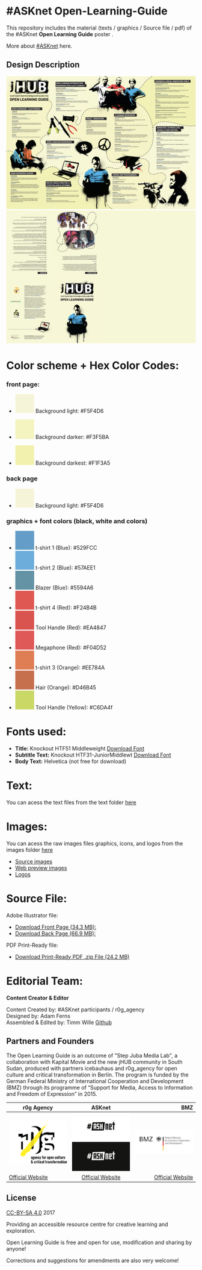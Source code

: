 # #ASKnet Open-Learning-Guide

This repository includes the material (texts / graphics / Source file / pdf) of the #ASKnet __Open Learning Guide__ poster .

More about [#ASKnet](https://www.asknet.community/) here.

## Design Description

![Open Learning Guide front page](Juba-open-learning-guide-front.png)
![Open Learning Guide back page](Juba-open-learning-guide-back.png)


# **Color scheme + Hex Color Codes:**

###  front page:

* ![#F5F4D6](color-codes/F5F4D6.png) Background light: #F5F4D6

* ![#F3F5BA](color-codes/F3F5BA.png) Background darker: #F3F5BA
* ![#F1F3A5](color-codes/F1F3A5.png) Background darkest: #F1F3A5


###  back page

* ![#F5F4D6](color-codes/F5F4D6.png) Background light: #F5F4D6


### graphics + font colors (black, white and colors)

* ![#529FCC](color-codes/529FCC.png) t-shirt 1 (Blue): #529FCC
* ![#57AEE1](color-codes/57AEE1.png) t-shirt 2 (Blue): #57AEE1
* ![#5594A6](color-codes/5594A6.png) Blazer (Blue): #5594A6
* ![#F24B4B](color-codes/F24B4B.png) t-shirt 4 (Red): #F24B4B
* ![#EA4847](color-codes/EA4847.png) Tool Handle (Red): #EA4847
* ![#F04D52](color-codes/F04D52.png) Megaphone (Red): #F04D52
* ![#EE784A](color-codes/EE784A.png) t-shirt 3 (Orange): #EE784A
* ![#D46B45](color-codes/D46B45.png) Hair (Orange): #D46B45
* ![#C6DA4f](color-codes/C6DA4f.png) Tool Handle (Yellow): #C6DA4f

# **Fonts used:**

* **Title:**  Knockout HTF51 Middleweight   [Download Font](https://copyfonts.com/fonts/knockout-htf51-middleweight.html)
* **Subtitle Text:**  Knockout HTF31-JuniorMiddlewt   [Download Font](https://copyfonts.com/download/knockout-htf31-juniormiddlewt.html)
* **Body Text:**  Helvetica   (not free for download)


# **Text:**

You can acess the text files from the text folder [here](https://github.com/opencultureagency/Open-Learning-Guide/tree/master/text)


# **Images:**

You can acess the raw images files graphics, icons, and logos from the images folder [here](https://github.com/opencultureagency/Open-Learning-Guide/tree/master/images)

* [Source images](https://github.com/opencultureagency/Open-Learning-Guide/tree/master/src-img)
* [Web preview images](https://github.com/opencultureagency/Open-Learning-Guide/tree/master/web-img)
* [Logos](https://github.com/opencultureagency/Open-Learning-Guide/tree/master/images/logos)

# **Source File:**

Adobe Illustrator file: 
* [Download Front Page (34.3 MB):](https://cloud.openculture.agency/index.php/s/Rz6obds2AmYY5oq)
* [Download Back Page (66.9 MB):](https://cloud.openculture.agency/index.php/s/mMpqZQmqgjnMwGe )

PDF Print-Ready file:
* [Download Print-Ready PDF .zip File (24.2 MB)](https://cloud.openculture.agency/index.php/s/42NsfDNQkPkZmbb)

# **Editorial Team:**
**Content Creator & Editor**

Content Created by: #ASKnet participants / r0g_agency  
Designed by: Adam Ferns  
Assembled & Edited by: 
Timm Wille [Github](https://github.com/timmwille/)

## Partners and Founders

The Open Learning Guide is an outcome of "Step Juba Media Lab",
a collaboration with Kapital Movie and the new jHUB community in South Sudan,
produced with partners icebauhaus and r0g_agency for open culture and critical transformation in Berlin.
The program is funded by the German Federal Ministry of International Cooperation and Development (BMZ) through its programme of “Support for Media,
Access to Information and Freedom of Expression” in 2015.

| r0g Agency |      ASKnet      |  BMZ |
|----------|:-------------:|------:|
| [![r0g Logo](images/logos/r0g-logo-new-2021.png)](https://openculture.agency/)| [![#ASKnet Logo](images/logos/asknet-logo.png)](https://github.com/ASKnet-Open-Training)| [![#ASKnet Logo](images/logos/bmz-logo.png)](https://www.bmz.de/en/) |
| [Official Website](https://openculture.agency/) | [Official Website](https://github.com/ASKnet-Open-Training) | [Official Website](https://www.bmz.de/en/) |

## License
[CC-BY-SA 4.0](LICENSE.md) 2017


Providing an accessible resource centre for creative learning and exploration.

Open Learning Guide is free and open for use, modification and sharing by anyone!

Corrections and suggestions for amendments are also very welcome!
